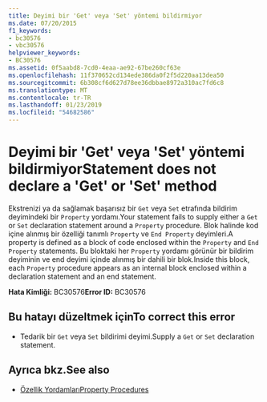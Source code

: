 ```yaml
---
title: Deyimi bir 'Get' veya 'Set' yöntemi bildirmiyor
ms.date: 07/20/2015
f1_keywords:
- bc30576
- vbc30576
helpviewer_keywords:
- BC30576
ms.assetid: 0f5aabd8-7cd0-4eaa-ae92-67be260cf63e
ms.openlocfilehash: 11f370652cd134ede386da0f2f5d220aa13dea50
ms.sourcegitcommit: 6b308cf6d627d78ee36dbbae8972a310ac7fd6c8
ms.translationtype: MT
ms.contentlocale: tr-TR
ms.lasthandoff: 01/23/2019
ms.locfileid: "54682586"
---
```

# <a name="statement-does-not-declare-a-get-or-set-method"></a><span data-ttu-id="8b8fa-102">Deyimi bir 'Get' veya 'Set' yöntemi bildirmiyor</span><span class="sxs-lookup"><span data-stu-id="8b8fa-102">Statement does not declare a 'Get' or 'Set' method</span></span>
<span data-ttu-id="8b8fa-103">Ekstrenizi ya da sağlamak başarısız bir `Get` veya `Set` etrafında bildirim deyimindeki bir `Property` yordamı.</span><span class="sxs-lookup"><span data-stu-id="8b8fa-103">Your statement fails to supply either a `Get` or `Set` declaration statement around a `Property` procedure.</span></span> <span data-ttu-id="8b8fa-104">Blok halinde kod içine alınmış bir özelliği tanımlı `Property` ve `End Property` deyimleri.</span><span class="sxs-lookup"><span data-stu-id="8b8fa-104">A property is defined as a block of code enclosed within the `Property` and `End Property` statements.</span></span> <span data-ttu-id="8b8fa-105">Bu bloktaki her `Property` yordamı görünür bir bildirim deyiminin ve end deyimi içinde alınmış bir dahili bir blok.</span><span class="sxs-lookup"><span data-stu-id="8b8fa-105">Inside this block, each `Property` procedure appears as an internal block enclosed within a declaration statement and an end statement.</span></span>  
  
 <span data-ttu-id="8b8fa-106">**Hata Kimliği:** BC30576</span><span class="sxs-lookup"><span data-stu-id="8b8fa-106">**Error ID:** BC30576</span></span>  
  
## <a name="to-correct-this-error"></a><span data-ttu-id="8b8fa-107">Bu hatayı düzeltmek için</span><span class="sxs-lookup"><span data-stu-id="8b8fa-107">To correct this error</span></span>  
  
-   <span data-ttu-id="8b8fa-108">Tedarik bir `Get` veya `Set` bildirimi deyimi.</span><span class="sxs-lookup"><span data-stu-id="8b8fa-108">Supply a `Get` or `Set` declaration statement.</span></span>  
  
## <a name="see-also"></a><span data-ttu-id="8b8fa-109">Ayrıca bkz.</span><span class="sxs-lookup"><span data-stu-id="8b8fa-109">See also</span></span>
- [<span data-ttu-id="8b8fa-110">Özellik Yordamları</span><span class="sxs-lookup"><span data-stu-id="8b8fa-110">Property Procedures</span></span>](../../visual-basic/programming-guide/language-features/procedures/property-procedures.md)
